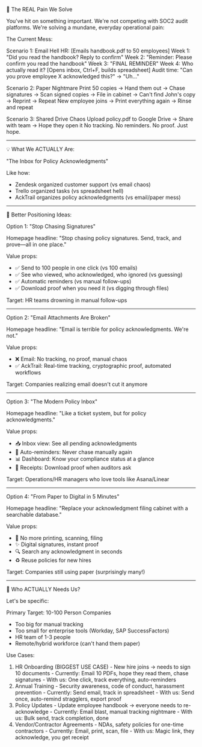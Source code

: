 🎯 The REAL Pain We Solve

  You've hit on something important. We're not competing with SOC2 audit platforms. We're solving a mundane, everyday operational pain:

  The Current Mess:

  Scenario 1: Email Hell
  HR: [Emails handbook.pdf to 50 employees]
  Week 1: "Did you read the handbook? Reply to confirm"
  Week 2: "Reminder: Please confirm you read the handbook"
  Week 3: "FINAL REMINDER"
  Week 4: Who actually read it? [Opens inbox, Ctrl+F, builds spreadsheet]
  Audit time: "Can you prove employee X acknowledged this?" → "Uh..."

  Scenario 2: Paper Nightmare
  Print 50 copies → Hand them out → Chase signatures → Scan signed copies
  → File in cabinet → Can't find John's copy → Reprint → Repeat
  New employee joins → Print everything again → Rinse and repeat

  Scenario 3: Shared Drive Chaos
  Upload policy.pdf to Google Drive → Share with team → Hope they open it
  No tracking. No reminders. No proof. Just hope.

  ---
  💡 What We ACTUALLY Are:

  "The Inbox for Policy Acknowledgments"

  Like how:
  - Zendesk organized customer support (vs email chaos)
  - Trello organized tasks (vs spreadsheet hell)
  - AckTrail organizes policy acknowledgments (vs email/paper mess)

  ---
  🎨 Better Positioning Ideas:

  Option 1: "Stop Chasing Signatures"

  Homepage headline: "Stop chasing policy signatures. Send, track, and prove—all in one place."

  Value props:
  - ✅ Send to 100 people in one click (vs 100 emails)
  - ✅ See who viewed, who acknowledged, who ignored (vs guessing)
  - ✅ Automatic reminders (vs manual follow-ups)
  - ✅ Download proof when you need it (vs digging through files)

  Target: HR teams drowning in manual follow-ups

  ---
  Option 2: "Email Attachments Are Broken"

  Homepage headline: "Email is terrible for policy acknowledgments. We're not."

  Value props:
  - ❌ Email: No tracking, no proof, manual chaos
  - ✅ AckTrail: Real-time tracking, cryptographic proof, automated workflows

  Target: Companies realizing email doesn't cut it anymore

  ---
  Option 3: "The Modern Policy Inbox"

  Homepage headline: "Like a ticket system, but for policy acknowledgments."

  Value props:
  - 📥 Inbox view: See all pending acknowledgments
  - 🔔 Auto-reminders: Never chase manually again
  - 📊 Dashboard: Know your compliance status at a glance
  - 📄 Receipts: Download proof when auditors ask

  Target: Operations/HR managers who love tools like Asana/Linear

  ---
  Option 4: "From Paper to Digital in 5 Minutes"

  Homepage headline: "Replace your acknowledgment filing cabinet with a searchable database."

  Value props:
  - 🚫 No more printing, scanning, filing
  - ✨ Digital signatures, instant proof
  - 🔍 Search any acknowledgment in seconds
  - ♻️ Reuse policies for new hires

  Target: Companies still using paper (surprisingly many!)

  ---
  🎯 Who ACTUALLY Needs Us?

  Let's be specific:

  Primary Target: 10-100 Person Companies

  - Too big for manual tracking
  - Too small for enterprise tools (Workday, SAP SuccessFactors)
  - HR team of 1-3 people
  - Remote/hybrid workforce (can't hand them paper)

  Use Cases:

  1. HR Onboarding (BIGGEST USE CASE)
    - New hire joins → needs to sign 10 documents
    - Currently: Email 10 PDFs, hope they read them, chase signatures
    - With us: One click, track everything, auto-reminders
  2. Annual Training
    - Security awareness, code of conduct, harassment prevention
    - Currently: Send email, track in spreadsheet
    - With us: Send once, auto-remind stragglers, export proof
  3. Policy Updates
    - Update employee handbook → everyone needs to re-acknowledge
    - Currently: Email blast, manual tracking nightmare
    - With us: Bulk send, track completion, done
  4. Vendor/Contractor Agreements
    - NDAs, safety policies for one-time contractors
    - Currently: Email, print, scan, file
    - With us: Magic link, they acknowledge, you get receipt